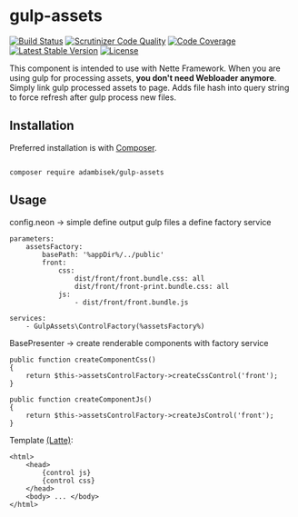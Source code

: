 gulp-assets
===========
[![Build Status](https://travis-ci.org/adambisek/gulp-assets.svg?branch=master)](https://travis-ci.org/adambisek/gulp-assets)
[![Scrutinizer Code Quality](https://scrutinizer-ci.com/g/adambisek/gulp-assets/badges/quality-score.png?b=master)](https://scrutinizer-ci.com/g/adambisek/gulp-assets/?branch=master)
[![Code Coverage](https://scrutinizer-ci.com/g/adambisek/gulp-assets/badges/coverage.png?b=master)](https://scrutinizer-ci.com/g/adambisek/gulp-assets/?branch=master)
[![Latest Stable Version](https://poser.pugx.org/adambisek/gulp-assets/v/stable)](https://packagist.org/packages/adambisek/gulp-assets)
[![License](https://poser.pugx.org/adambisek/gulp-assets/license.png)](https://github.com/adambisek/gulp-assets/blob/master/LICENSE)

This component is intended to use with Nette Framework.
When you are using gulp for processing assets, <b>you don't need Webloader anymore</b>.
Simply link gulp processed assets to page.
Adds file hash into query string to force refresh after gulp process new files.

Installation
------------
Preferred installation is with [Composer](https://doc.nette.org/composer).

<code>
composer require adambisek/gulp-assets
</code>

Usage
------------
config.neon -> simple define output gulp files a define factory service
```
parameters:
	assetsFactory:
		basePath: '%appDir%/../public'
		front:
			css:
				dist/front/front.bundle.css: all
				dist/front/front-print.bundle.css: all
			js:
				- dist/front/front.bundle.js

services:
	- GulpAssets\ControlFactory(%assetsFactory%)
```

BasePresenter -> create renderable components with factory service
```
public function createComponentCss()
{
	return $this->assetsControlFactory->createCssControl('front');
}

public function createComponentJs()
{
	return $this->assetsControlFactory->createJsControl('front');
}
```

Template [(Latte)](https://latte.nette.org/):
```
<html>
	<head>
		{control js}
		{control css}
	</head>
	<body> ... </body>
</html>
```